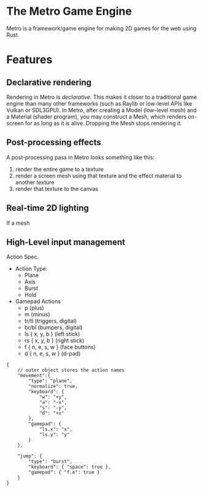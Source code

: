 # The Metro Game Engine

Metro is a framework/game engine for making 2D games for the web using Rust.

# Features

## Declarative rendering

Rendering in Metro is *declarative.* This makes it closer to a traditional game engine than many
other frameworks (such as Raylib or low-level APIs like Vulkan or SDL3GPU). In Metro,
after creating a Model (low-level mesh) and a Material (shader program), you may construct
a Mesh, which renders on-screen for as long as it is alive. Dropping the Mesh stops rendering it.

## Post-processing effects

A post-processing pass in Metro looks something like this:
1. render the entire game to a texture
2. render a screen mesh using that texture and the effect material to another texture
3. render that texture to the canvas

## Real-time 2D lighting

If a mesh

## High-Level input management

Action Spec.

- Action Type:
	- Plane
	- Axis
	- Burst
	- Hold
- Gamepad Actions
	- p (plus)
	- m (minus)
	- tr/tl (triggers, digital)
	- br/bl (bumpers, digital)
	- ls { x, y, b } (left stick)
	- rs { x, y, b } (right stick)
	- f { n, e, s, w } (face buttons)
	- d { n, e, s, w } (d-pad)

```jsonc
{
	// outer object stores the action names
	"movement":{
		"type": "plane",
		"normalize": true,
		"keyboard": {
			"w": "+y",
			"a": "-x",
			"s": "-y",
			"d": "+x"
		},
		"gamepad": {
			"ls.x": "x",
			"ls.y": "y"
		}
	},

	"jump": {
		"type": "burst",
		"keyboard": { "space": true },
		"gamepad": { "f.e": true }
	}
}
```